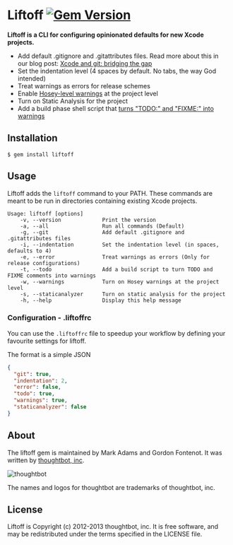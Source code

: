 # Liftoff [![Gem Version](https://badge.fury.io/rb/liftoff.png)](http://badge.fury.io/rb/liftoff)

**Liftoff is a CLI for configuring opinionated defaults for new Xcode projects.**

* Add default .gitignore and .gitattributes files. Read more about this in our blog post: [Xcode and git: bridging the gap][xcode-gitattributes]
* Set the indentation level (4 spaces by default. No tabs, the way God intended)
* Treat warnings as errors for release schemes
* Enable [Hosey-level warnings][hosey-warnings] at the project level
* Turn on Static Analysis for the project
* Add a build phase shell script that [turns "TODO:" and "FIXME:" into warnings][deallocated-todo]

[xcode-gitattributes]: http://robots.thoughtbot.com/post/33796217972/xcode-and-git-bridging-the-gap
[deallocated-todo]: http://deallocatedobjects.com/posts/show-todos-and-fixmes-as-warnings-in-xcode-4
[hosey-warnings]: http://boredzo.org/blog/archives/2009-11-07/warnings

## Installation

    $ gem install liftoff

## Usage

Liftoff adds the `liftoff` command to your PATH. These commands are meant to be run in directories containing existing Xcode projects.

```
Usage: liftoff [options]
    -v, --version             Print the version
    -a, --all                 Run all commands (Default)
    -g, --git                 Add default .gitignore and .gitattributes files
    -i, --indentation         Set the indentation level (in spaces, defaults to 4)
    -e, --error               Treat warnings as errors (Only for release configurations)
    -t, --todo                Add a build script to turn TODO and FIXME comments into warnings
    -w, --warnings            Turn on Hosey warnings at the project level
    -s, --staticanalyzer      Turn on static analysis for the project
    -h, --help                Display this help message
```

### Configuration - .liftoffrc

You can use the `.liftoffrc` file to speedup your workflow by defining your favourite settings for liftoff.

The format is a simple JSON

```JSON
{
  "git": true,
  "indentation": 2,
  "error": false,
  "todo": true,
  "warnings": true,
  "staticanalyzer": false
}
```

## About

The liftoff gem is maintained by Mark Adams and Gordon Fontenot. It was written by [thoughtbot, inc](http://thoughtbot.com/).

![thoughtbot](http://thoughtbot.com/images/tm/logo.png)

The names and logos for thoughtbot are trademarks of thoughtbot, inc.

## License

Liftoff is Copyright (c) 2012-2013 thoughtbot, inc. It is free software, and may be redistributed under the terms specified in the LICENSE file.
